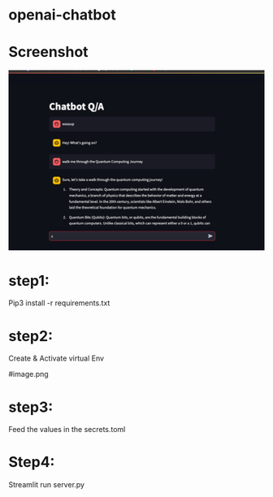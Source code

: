 # openai-chatbot

# Screenshot
![plot](./image.png)

# step1:
Pip3 install -r requirements.txt

# step2:
Create & Activate virtual Env

#image.png

# step3:
Feed the values in the secrets.toml

# Step4:
Streamlit run server.py
